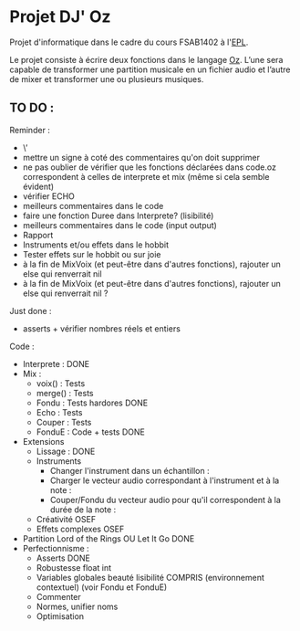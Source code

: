 Projet DJ' Oz 
=============

Projet d'informatique dans le cadre du cours FSAB1402 à l'[EPL](http://www.uclouvain.be/epl.html). 

Le projet consiste à écrire deux fonctions dans le langage [Oz](https://en.wikipedia.org/wiki/Oz_(programming_language)). 
L’une sera capable de transformer une partition musicale en un fichier audio et 
l’autre de mixer et transformer une ou plusieurs musiques.

TO DO :
-------
Reminder :
* \’
* mettre un signe à coté des commentaires qu'on doit supprimer
* ne pas oublier de vérifier que les fonctions déclarées dans code.oz correspondent à celles de interprete et mix (même si cela semble évident)
* vérifier ECHO 
* meilleurs commentaires dans le code
* faire une fonction Duree dans Interprete? (lisibilité)
* meilleurs commentaires dans le code (input output)
* Rapport
* Instruments et/ou effets dans le hobbit
* Tester effets sur le hobbit ou sur joie
* à la fin de MixVoix (et peut-être dans d'autres fonctions), rajouter un else
qui renverrait nil 
* à la fin de MixVoix (et peut-être dans d'autres fonctions), rajouter un else
qui renverrait nil ?

Just done :
* asserts + vérifier nombres réels et entiers

Code :
* Interprete : DONE
* Mix :
	* voix() : Tests
	* merge() : Tests
	* Fondu : Tests hardores DONE
	* Echo : Tests
	* Couper : Tests
	* FonduE : Code + tests DONE
* Extensions
    * Lissage : DONE
    * Instruments
       * Changer l'instrument dans un échantillon :
       * Charger le vecteur audio correspondant à l'instrument et à la note :
       * Couper/Fondu du vecteur audio pour qu'il correspondent à la durée de la note :
    * Créativité OSEF
    * Effets complexes OSEF
* Partition Lord of the Rings OU Let It Go DONE
* Perfectionnisme :
	* Asserts DONE
	* Robustesse float int
	* Variables globales beauté lisibilité COMPRIS (environnement contextuel) (voir Fondu et FonduE)
	* Commenter
	* Normes, unifier noms
	* Optimisation


